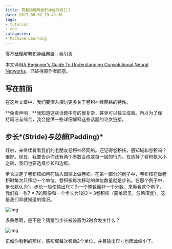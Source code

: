 ```yaml
---
title: 零基础理解卷积神经网络[1]
date: 2017-08-02 19:49:38
tags:
- tutorial
- cnn
categories:
- Machine Learning
---
```


[零基础理解卷积神经网络 - 索引页](/Machine-Learning/guide-to-cnn-index/)

本文译自[A Beginner's Guide To Understanding Convolutional Neural Networks](https://adeshpande3.github.io/adeshpande3.github.io/A-Beginner's-Guide-To-Understanding-Convolutional-Neural-Networks/)，已征得原作者同意。

## 写在前面

在这片文章中，我们要深入探讨更多关于卷积神经网络的特性。

**免责声明：**我知道这些话题中有的很复杂，甚至可以独立成章。所以为了保持简洁与综合，我会提供一些详细解释这些话题的论文链接。

## 步长*(Stride)*与边框*(Padding)*

好啦，来继续看看我们的老朋友卷积神经网络。还记得卷积核，感知域和卷积吗？很好。现在，我要告诉你还有两个参数会改变每一层的行为。在选择了卷积核大小之后，我们也要选择步长和边框。

步长决定了卷积核如何在输入图像上做卷积。在第一部分的例子中，卷积核在做卷积时每次只移动一个单位。卷积核每次移动的单位数量就是步长。在那个例子中，步长默认为1。步长一般使输出尺寸为一个整数而非一个分数。来看看这个例子，我们有一张7 × 7的图像和一个步长为1的3 × 3卷积核（简单起见，忽略深度）。这是我们早就知道的情况。

![img](https://adeshpande3.github.io/assets/Stride1.png)

多熟悉啊，是不是？猜猜当步长被设置为2时会发生什么？

![img](https://adeshpande3.github.io/assets/Stride2.png)

正如你看到的那样，感知域每次移动2个单位，并且输出尺寸也因此缩小了。